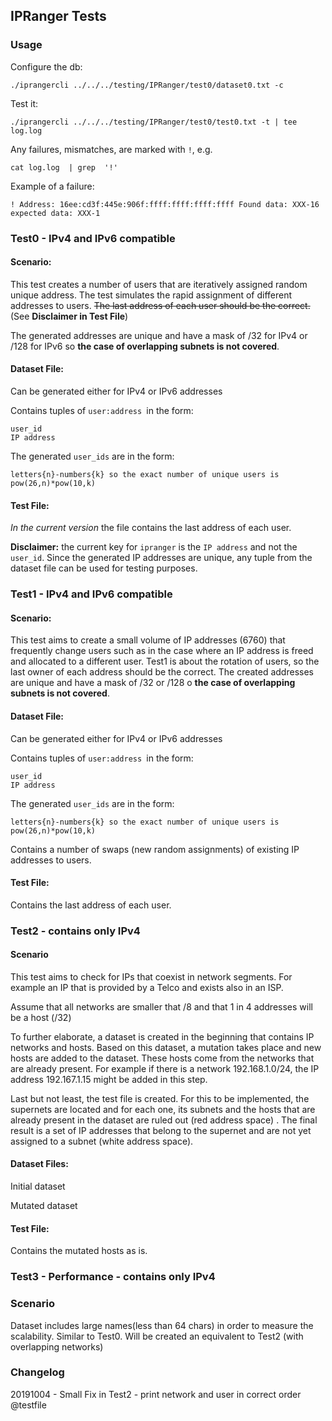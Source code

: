 ## IPRanger Tests

### Usage

Configure the db:
```
./iprangercli ../../../testing/IPRanger/test0/dataset0.txt -c
```

Test it:
```
./iprangercli ../../../testing/IPRanger/test0/test0.txt -t | tee log.log
```
Any failures, mismatches, are marked with ```!```, e.g.

```
cat log.log  | grep  '!'
```
Example of a failure:

```
! Address: 16ee:cd3f:445e:906f:ffff:ffff:ffff:ffff Found data: XXX-16 expected data: XXX-1
```

### Test0 - IPv4 and IPv6 compatible
#### Scenario:
This test creates a number of users that are iteratively assigned random unique address.
The test simulates the rapid assignment of different addresses to users. ~~The last address of each user should be the correct.~~ (See **Disclaimer in Test File**)

The generated addresses are unique and have a mask of /32 for IPv4 or /128 for IPv6 so **the case of overlapping subnets is not covered**.

#### Dataset File:

Can be generated either for IPv4 or IPv6 addresses

Contains tuples of `user:address `in the form:

``` 
user_id
IP address
```

The generated `user_ids` are in the form:

```
letters{n}-numbers{k} so the exact number of unique users is pow(26,n)*pow(10,k)
```

#### Test File:
*In the current version* the file contains the last address of each user.

**Disclaimer:** the current key for `ipranger` is the `IP address` and not the `user_id`. Since the generated IP addresses are unique, any tuple from the dataset file can be used for testing purposes.

### Test1 - IPv4 and IPv6 compatible
#### Scenario:
This test aims to create a small volume of IP addresses (6760) that frequently change users such as in  the case where an IP address is freed and allocated to a different user.
Test1 is about the rotation of users, so the last owner of each address should be the correct.
The created addresses are unique and have a mask of /32 or /128 o **the case of overlapping subnets is not covered**.

#### Dataset File:

Can be generated either for IPv4 or IPv6 addresses

Contains tuples of `user:address `in the form:

```
user_id
IP address
```

The generated `user_ids` are in the form:

```
letters{n}-numbers{k} so the exact number of unique users is pow(26,n)*pow(10,k)
```

Contains a number of swaps (new random assignments) of existing IP addresses to users.

#### Test File:

Contains the last address of each user.

### Test2 - contains only IPv4

#### Scenario

This test aims to check for IPs that coexist in network segments.
For example an IP that is provided by a Telco and exists also in an ISP.

Assume that all networks are smaller that /8 and that 1 in 4 addresses will be a host (/32)

To further elaborate, a dataset is created in the beginning that contains IP networks and hosts.
Based on this dataset, a mutation takes place and new hosts are added to the dataset. These hosts come from the networks that are already present. For example if there is a network 192.168.1.0/24, the IP address 192.167.1.15 might be added in this step.

 Last but not least, the test file is created. For this to be implemented, the supernets are located and for each one, its subnets and the hosts that are already present in the dataset are ruled out (red address space) . The final result is a set of IP addresses that belong to the supernet and are not yet assigned to a subnet (white address space).

#### Dataset Files:

Initial dataset

Mutated dataset

#### Test File:

Contains the mutated hosts as is.

### Test3 - Performance - contains only IPv4

### Scenario

Dataset includes large names(less than 64 chars) in order to measure the scalability. Similar to Test0. Will be created an equivalent to Test2 (with overlapping networks)

### Changelog

20191004 - Small Fix in Test2 - print network and user in correct order @testfile